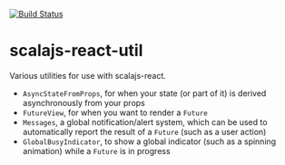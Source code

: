 [![Build Status](https://travis-ci.org/nafg/scalajs-react-util.svg?branch=master)](https://travis-ci.org/nafg/scalajs-react-util)

# scalajs-react-util

Various utilities for use with scalajs-react.

* `AsyncStateFromProps`, for when your state (or part of it) is derived asynchronously from your props
* `FutureView`, for when you want to render a `Future`
* `Messages`, a global notification/alert system, which can be used to automatically report the result of a `Future` (such as a user action)
* `GlobalBusyIndicator`, to show a global indicator (such as a spinning animation) while a `Future` is in progress
